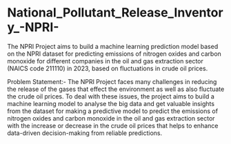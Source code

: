 # National_Pollutant_Release_Inventory_-NPRI-
The NPRI Project aims to build a machine learning prediction model based on the NPRI dataset for predicting emissions of nitrogen oxides and carbon monoxide for different companies in the oil and gas extraction sector (NAICS code 211110) in 2023, based on fluctuations in crude oil prices.

Problem Statement:- The NPRI Project faces many challenges in reducing the release of the gases that effect the environment as well as also fluctuate the crude oil prices. To deal with these issues, the project aims to build a machine learning model to analyse the big data and get valuable insights from the dataset for making a predictive model to predict the emissions of nitrogen oxides and carbon monoxide in the oil and gas extraction sector with the increase or decrease in the crude oil prices that helps to enhance data-driven decision-making from reliable predictions.
